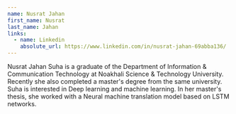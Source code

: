 ```yaml
---
name: Nusrat Jahan
first_name: Nusrat
last_name: Jahan
links:
  - name: Linkedin
    absolute_url: https://www.linkedin.com/in/nusrat-jahan-69abba136/
---
```

  
Nusrat Jahan Suha is a graduate of the Department of Information & Communication Technology at  Noakhali Science & Technology University. Recently she also completed a master's degree from the same university. Suha is interested in Deep learning and machine learning. In her master's thesis, she worked with a Neural machine translation model based on LSTM networks.
